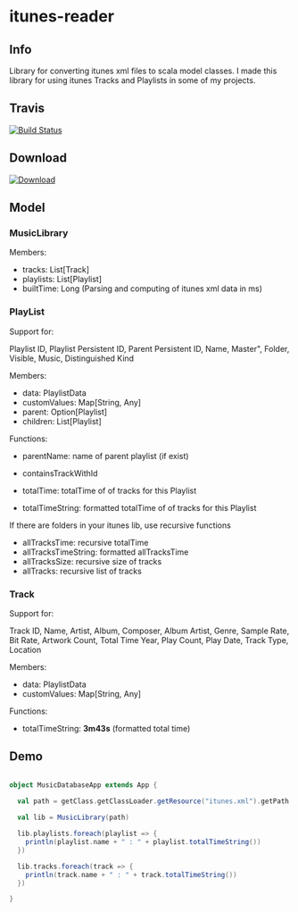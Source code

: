 # itunes-reader

## Info

Library for converting itunes xml files to scala model classes.
I made this library for using itunes Tracks and Playlists in some of my projects.

## Travis

[![Build Status](https://travis-ci.org/sfxcode/sapphire-core.svg?branch=master)](https://travis-ci.org/sfxcode/itunes-reader)

## Download

[ ![Download](https://api.bintray.com/packages/sfxcode/maven/itunes-reader/images/download.svg) ](https://bintray.com/sfxcode/maven/itunes-reader/_latestVersion)

## Model

### MusicLibrary

Members:

* tracks: List[Track]
* playlists: List[Playlist]
* builtTime: Long (Parsing and computing of itunes xml data in ms)

### PlayList

Support for: 

Playlist ID, Playlist Persistent ID, Parent Persistent ID, Name,
Master", Folder, Visible, Music, Distinguished Kind

Members:

* data: PlaylistData
* customValues: Map[String, Any] 
* parent: Option[Playlist]
* children: List[Playlist]

Functions:

* parentName: name of parent playlist (if exist)
* containsTrackWithId

* totalTime: totalTime of of tracks for this Playlist
* totalTimeString: formatted totalTime of of tracks for this Playlist

If there are folders in your itunes lib, use recursive functions

* allTracksTime: recursive totalTime
* allTracksTimeString: formatted allTracksTime
* allTracksSize: recursive size of tracks
* allTracks: recursive list of tracks

### Track

Support for: 

Track ID, Name, Artist, Album, Composer, Album Artist, Genre, Sample Rate,
Bit Rate, Artwork Count, Total Time Year, Play Count, Play Date, Track Type, Location

Members:

* data: PlaylistData
* customValues: Map[String, Any]

Functions:

* totalTimeString: **3m43s** (formatted total time)



## Demo

```scala

object MusicDatabaseApp extends App {
 
  val path = getClass.getClassLoader.getResource("itunes.xml").getPath

  val lib = MusicLibrary(path)

  lib.playlists.foreach(playlist => {
    println(playlist.name + " : " + playlist.totalTimeString())
  })

  lib.tracks.foreach(track => {
    println(track.name + " : " + track.totalTimeString())
  })

}


```
